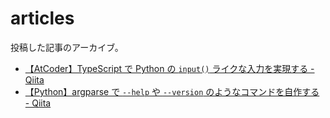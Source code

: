 # articles

投稿した記事のアーカイブ。

- [【AtCoder】TypeScript で Python の `input()` ライクな入力を実現する - Qiita](https://qiita.com/seijinrosen/items/5a3c54d574d9622cd2ce)
- [【Python】argparse で `--help` や `--version` のようなコマンドを自作する - Qiita](https://qiita.com/seijinrosen/items/956114ddf569847c0792)
